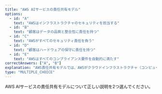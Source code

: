 ```yaml
---
title: "AWS AIサービスの責任共有モデル"
options:
  - id: "A"
    text: "AWSはインフラストラクチャのセキュリティを担当する"
  - id: "B"
    text: "顧客はデータの品質と整合性に責任を持つ"
  - id: "C"
    text: "AWSがすべてのセキュリティ責任を負う"
  - id: "D"
    text: "顧客はハードウェアの保守に責任を持つ"
  - id: "E"
    text: "AWSはすべてのコンプライアンス要件を自動的に満たす"
correctAnswers: ["A", "B"]
explanation: "AWS責任共有モデルでは、AWSがクラウドインフラストラクチャ（コンピューティング、ストレージ、ネットワーク、データセンターなど）のセキュリティを担当し、顧客はクラウド内のデータ、アプリケーション、アクセス管理などのセキュリティを担当します。AIサービスの場合、モデルのトレーニングデータの品質や、AIの出力結果の検証なども顧客の責任となります。コンプライアンス要件は、AWSと顧客の共同責任であり、自動的に満たされるわけではありません。"
type: "MULTIPLE_CHOICE"
---
```


AWS AIサービスの責任共有モデルについて正しい説明を2つ選んでください。